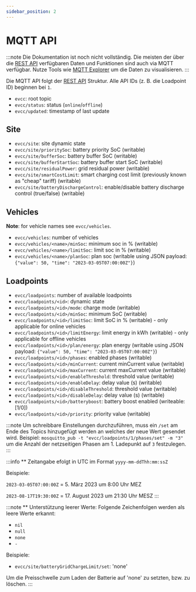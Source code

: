 ```yaml
---
sidebar_position: 2
---
```


# MQTT API

:::note
Die Dokumentation ist noch nicht vollständig.
Die meisten der über die [REST API](./rest-api) verfügbaren Daten und Funktionen sind auch via MQTT verfügbar.
Nutze Tools wie [MQTT Explorer](https://mqtt-explorer.com/) um die Daten zu visualisieren.
:::

Die MQTT API folgt der [REST API](./rest-api) Struktur.
Alle API IDs (z. B. die Loadpoint ID) beginnen bei `1`.

- `evcc`: root topic
- `evcc/status`: status (`online`/`offline`)
- `evcc/updated`: timestamp of last update

## Site

- `evcc/site`: site dynamic state
- `evcc/site/prioritySoc`: battery priority SoC (writable)
- `evcc/site/bufferSoc`: battery buffer SoC (writable)
- `evcc/site/bufferStartSoc`: battery buffer start SoC (writable)
- `evcc/site/residualPower`: grid residual power (writable)
- `evcc/site/smartCostLimit`: smart charging cost limit (previously known as "cheap" tariff) (writable)
- `evcc/site/batteryDischargeControl`: enable/disable battery discharge control (true/false) (writable)

## Vehicles

**Note**: for vehicle names see `evcc/vehicles`.

- `evcc/vehicles`: number of vehicles
- `evcc/vehicles/<name>/minSoc`: minimum soc in % (writable)
- `evcc/vehicles/<name>/limitSoc`: limit soc in % (writable)
- `evcc/vehicles/<name>/planSoc`: plan soc (writable using JSON payload: `{"value": 50, "time": "2023-03-05T07:00:00Z"}`)

## Loadpoints

- `evcc/loadpoints`: number of available loadpoints
- `evcc/loadpoints/<id>`: dynamic state
- `evcc/loadpoints/<id>/mode`: charge mode (writable)
- `evcc/loadpoints/<id>/minSoc`: minimum SoC (writable)
- `evcc/loadpoints/<id>/limitSoc`: limit SoC in % (writable) - only applicable for online vehicles
- `evcc/loadpoints/<id>/limitEnergy`: limit energy in kWh (writable) - only applicable for offline vehicles
- `evcc/loadpoints/<id>/plan/energy`: plan energy (writable using JSON payload: `{"value": 50, "time": "2023-03-05T07:00:00Z"}`)
- `evcc/loadpoints/<id>/phases`: enabled phases (writable)
- `evcc/loadpoints/<id>/minCurrent`: current minCurrent value (writable)
- `evcc/loadpoints/<id>/maxCurrent`: current maxCurrent value (writable)
- `evcc/loadpoints/<id>/enableThreshold`: threshold value (writable)
- `evcc/loadpoints/<id>/enableDelay`: delay value (s) (writable)
- `evcc/loadpoints/<id>/disableThreshold`: threshold value (writable)
- `evcc/loadpoints/<id>/disableDelay`: delay value (s) (writable)
- `evcc/loadpoints/<id>/batteryboost`: battery boost enabled (writeable: [1/0])
- `evcc/loadpoints/<id>/priority`: priority value (writable)

:::note
Um schreibbare Einstellungen durchzuführen, muss ein `/set` am Ende des Topics hinzugefügt werden an welches der neue Wert gesendet wird.
Beispiel: `mosquitto_pub -t "evcc/loadpoints/1/phases/set" -m "3"` um die Anzahl der netzseitigen Phasen am 1. Ladepunkt auf `3` festzulegen.
:::

:::info
\*\* Zeitangabe efolgt in UTC im Format `yyyy-mm-ddThh:mm:ssZ`

Beispiele:

`2023-03-05T07:00:00Z` = 5. März 2023 um 8:00 Uhr MEZ

`2023-08-17T19:30:00Z` = 17. August 2023 um 21:30 Uhr MESZ
:::

:::note
\*\* Unterstützung leerer Werte:
Folgende Zeichenfolgen werden als leere Werte erkannt:
- `nil`
- `null`
- `none`
- `-`

Beispiele:

- `evcc/site/batteryGridChargeLimit/set`: 'none'

Um die Preisschwelle zum Laden der Batterie auf 'none' zu setzten, bzw. zu löschen.
:::